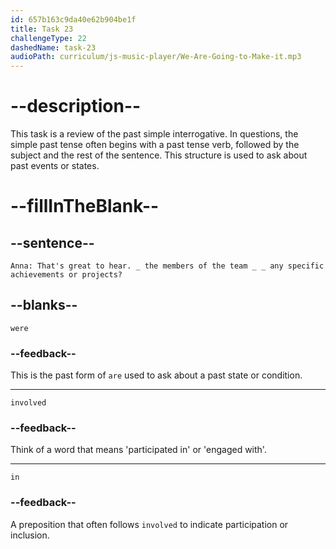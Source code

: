 ```yaml
---
id: 657b163c9da40e62b904be1f
title: Task 23
challengeType: 22
dashedName: task-23
audioPath: curriculum/js-music-player/We-Are-Going-to-Make-it.mp3
---
```


<!--
AUDIO REFERENCE:
Anna: That's great to hear. Were the members of the team involved in any specific achievements or projects?
-->

# --description--

This task is a review of the past simple interrogative. In questions, the simple past tense often begins with a past tense verb, followed by the subject and the rest of the sentence. This structure is used to ask about past events or states.

# --fillInTheBlank--

## --sentence--

`Anna: That's great to hear. _ the members of the team _ _ any specific achievements or projects?`

## --blanks--

`were`

### --feedback--

This is the past form of `are` used to ask about a past state or condition.

---

`involved`

### --feedback--

Think of a word that means 'participated in' or 'engaged with'.

---

`in`

### --feedback--

A preposition that often follows `involved` to indicate participation or inclusion.
